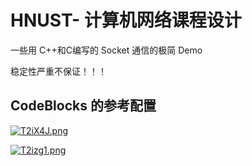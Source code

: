 # HNUST- 计算机网络课程设计
一些用 C++和C编写的 Socket 通信的极简 Demo

稳定性严重不保证！！！

## CodeBlocks 的参考配置

[![T2iX4J.png](https://s4.ax1x.com/2021/12/29/T2iX4J.png)](https://imgtu.com/i/T2iX4J)

[![T2izg1.png](https://s4.ax1x.com/2021/12/29/T2izg1.png)](https://imgtu.com/i/T2izg1)

